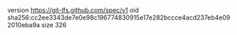 version https://git-lfs.github.com/spec/v1
oid sha256:cc2ee3343de7e0e98c196774830915e17e282bccce4acd237eb4e092010eba9a
size 326
